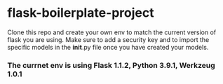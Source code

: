# flask-boilerplate-project

Clone this repo and create your own env to match the current version of flask you are using.
Make sure to add a security key and to import the specific models in the __init__.py file once you have created your models.

### The currnet env is using Flask 1.1.2, Python 3.9.1, Werkzeug 1.0.1
